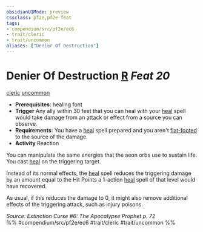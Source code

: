 ```yaml
---
obsidianUIMode: preview
cssclass: pf2e,pf2e-feat
tags:
- compendium/src/pf2e/ec6
- trait/cleric
- trait/uncommon
aliases: ["Denier Of Destruction"]
---
```

# Denier Of Destruction  [R](rules/core-rulebook/chapter-9-playing-the-game.md#Actions "Reaction") *Feat 20*  
[cleric](rules/traits/cleric.md "Cleric Class Trait")  [uncommon](rules/traits/uncommon.md "Uncommon Rarity Trait")  

- **Prerequisites**: healing font
- **Trigger** Any ally within 30 feet that you can heal with your [heal](compendium/spells/heal.md) spell would take damage from an attack or effect from a source you can observe.
- **Requirements**: You have a [heal](compendium/spells/heal.md) spell prepared and you aren't [flat-footed](rules/conditions.md#Flat-footed) to the source of the damage.
- **Activity** Reaction

You can manipulate the same energies that the aeon orbs use to sustain life. You cast [heal](compendium/spells/heal.md) on the triggering target.

Instead of its normal effects, the [heal](compendium/spells/heal.md) spell reduces the triggering damage by an amount equal to the Hit Points a 1-action [heal](compendium/spells/heal.md) spell of that level would have recovered.

As usual, if this reduces the damage to 0, it might also remove additional effects of the triggering attack, such as injury poisons.

*Source: Extinction Curse #6: The Apocalypse Prophet p. 72*  
%% #compendium/src/pf2e/ec6 #trait/cleric #trait/uncommon %%